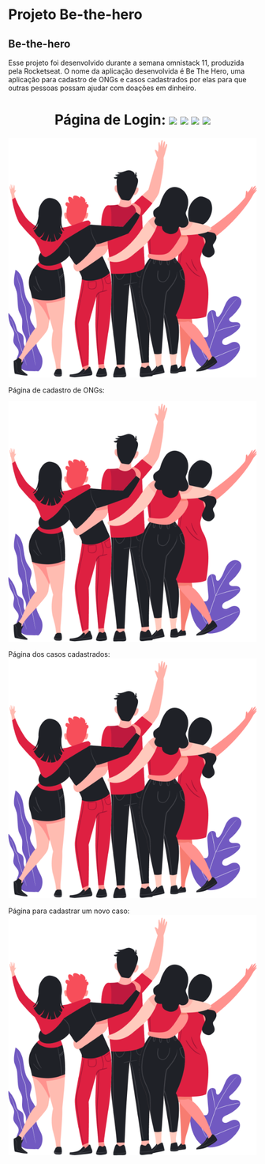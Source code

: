 # Projeto Be-the-hero

## Be-the-hero

Esse projeto foi desenvolvido durante a semana omnistack 11, produzida pela Rocketseat. O nome da aplicação desenvolvida é Be The Hero, uma aplicação para cadastro de ONGs e casos cadastrados por elas para que outras pessoas possam ajudar com doações em dinheiro.
<h1 align="center">
  Página de Login:
  <img src="https: " />
  <img src="https: " />
  <img src="https: " />
  <img src="https: " />
</h1>  
<p align="center">
  
  
  <img alt="login" title="login" src="frontend/src/assets/heroes.png">


  Página de cadastro de ONGs:
  
  <img alt="login" title="login" src="frontend/src/assets/heroes.png">


  Página dos casos cadastrados:
  <img alt="login" title="login" src="frontend/src/assets/heroes.png">

  Página para cadastrar um novo caso:
  <img alt="login" title="login" src="frontend/src/assets/heroes.png">
</p>

